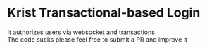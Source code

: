 # Krist Transactional-based Login
It authorizes users via websocket and transactions  
The code sucks please feel free to submit a PR and improve it